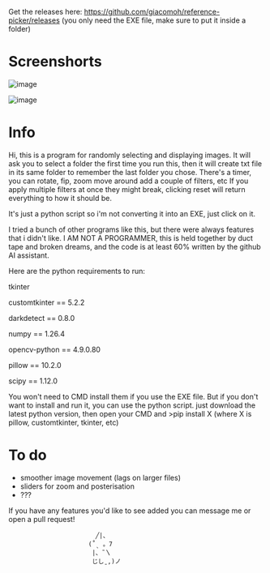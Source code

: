 Get the releases here: https://github.com/giacomoh/reference-picker/releases (you only need the EXE file, make sure to put it inside a folder)

# Screenshorts
![image](https://github.com/giacomoh/reference-picker/assets/53836108/9769aee9-902e-4d34-9455-32408ab68fdd)

![image](https://github.com/giacomoh/reference-picker/assets/53836108/9952a0b5-bf5b-4e16-b11f-051814702e11)

# Info

Hi, this is a program for randomly selecting and displaying images.
It will ask you to select a folder the first time you run this, then it will create txt file in its same folder to remember the last folder you chose.
There's a timer, you can rotate, fip, zoom move around add a couple of filters, etc
If you apply multiple filters at once they might break, clicking reset will return everything to how it should be.

It's just a python script so i'm not converting it into an EXE, just click on it.

I tried a bunch of other programs like this, but there were always features that i didn't like. 
I AM NOT A PROGRAMMER, this is held together by duct tape and broken dreams, and the code is at least 60% written by the github AI assistant.

Here are the python requirements to run:

tkinter

customtkinter == 5.2.2

darkdetect    == 0.8.0

numpy         == 1.26.4

opencv-python == 4.9.0.80

pillow        == 10.2.0

scipy         == 1.12.0

You won't need to CMD install them if you use the EXE file.
But if you don't want to install and run it, you can use the python script.
just download the latest python version, then open your CMD and >pip install X (where X is pillow, customtkinter, tkinter, etc)

# To do
- smoother image movement (lags on larger files)
- sliders for zoom and posterisation
- ???

If you have any features you'd like to see added you can message me or open a pull request!

                            ╱|、
                          (˚ˎ 。7  
                           |、˜〵          
                           じしˍ,)ノ

